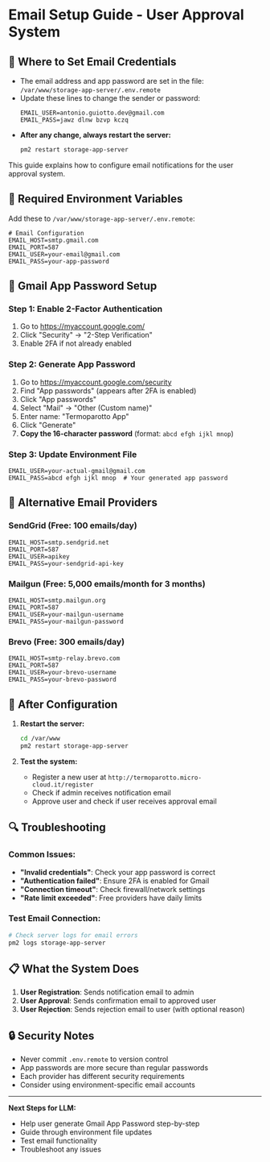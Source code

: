 # Email Setup Guide - User Approval System

## 📍 Where to Set Email Credentials

- The email address and app password are set in the file:
  `/var/www/storage-app-server/.env.remote`
- Update these lines to change the sender or password:
  ```env
  EMAIL_USER=antonio.guiotto.dev@gmail.com
  EMAIL_PASS=jawz dlnw bzvp kczq
  ```
- **After any change, always restart the server:**
  ```bash
  pm2 restart storage-app-server
  ```

This guide explains how to configure email notifications for the user approval system.

## 🔧 Required Environment Variables

Add these to `/var/www/storage-app-server/.env.remote`:

```env
# Email Configuration
EMAIL_HOST=smtp.gmail.com
EMAIL_PORT=587
EMAIL_USER=your-email@gmail.com
EMAIL_PASS=your-app-password
```

## 📧 Gmail App Password Setup

### Step 1: Enable 2-Factor Authentication
1. Go to https://myaccount.google.com/
2. Click "Security" → "2-Step Verification"
3. Enable 2FA if not already enabled

### Step 2: Generate App Password
1. Go to https://myaccount.google.com/security
2. Find "App passwords" (appears after 2FA is enabled)
3. Click "App passwords"
4. Select "Mail" → "Other (Custom name)"
5. Enter name: "Termoparotto App"
6. Click "Generate"
7. **Copy the 16-character password** (format: `abcd efgh ijkl mnop`)

### Step 3: Update Environment File
```env
EMAIL_USER=your-actual-gmail@gmail.com
EMAIL_PASS=abcd efgh ijkl mnop  # Your generated app password
```

## 🔄 Alternative Email Providers

### SendGrid (Free: 100 emails/day)
```env
EMAIL_HOST=smtp.sendgrid.net
EMAIL_PORT=587
EMAIL_USER=apikey
EMAIL_PASS=your-sendgrid-api-key
```

### Mailgun (Free: 5,000 emails/month for 3 months)
```env
EMAIL_HOST=smtp.mailgun.org
EMAIL_PORT=587
EMAIL_USER=your-mailgun-username
EMAIL_PASS=your-mailgun-password
```

### Brevo (Free: 300 emails/day)
```env
EMAIL_HOST=smtp-relay.brevo.com
EMAIL_PORT=587
EMAIL_USER=your-brevo-username
EMAIL_PASS=your-brevo-password
```

## 🚀 After Configuration

1. **Restart the server:**
   ```bash
   cd /var/www
   pm2 restart storage-app-server
   ```

2. **Test the system:**
   - Register a new user at `http://termoparotto.micro-cloud.it/register`
   - Check if admin receives notification email
   - Approve user and check if user receives approval email

## 🔍 Troubleshooting

### Common Issues:
- **"Invalid credentials"**: Check your app password is correct
- **"Authentication failed"**: Ensure 2FA is enabled for Gmail
- **"Connection timeout"**: Check firewall/network settings
- **"Rate limit exceeded"**: Free providers have daily limits

### Test Email Connection:
```bash
# Check server logs for email errors
pm2 logs storage-app-server
```

## 📋 What the System Does

1. **User Registration**: Sends notification email to admin
2. **User Approval**: Sends confirmation email to approved user
3. **User Rejection**: Sends rejection email to user (with optional reason)

## 🔒 Security Notes

- Never commit `.env.remote` to version control
- App passwords are more secure than regular passwords
- Each provider has different security requirements
- Consider using environment-specific email accounts

---

**Next Steps for LLM:**
- Help user generate Gmail App Password step-by-step
- Guide through environment file updates
- Test email functionality
- Troubleshoot any issues 
